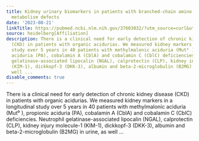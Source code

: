 ```yaml
---
title: Kidney urinary biomarkers in patients with branched-chain amino acid and cobalamin
  metabolism defects
date: '2023-08-21'
linkTitle: https://pubmed.ncbi.nlm.nih.gov/37603032/?utm_source=curl&utm_medium=rss&utm_campaign=pubmed-2&utm_content=1FakS-2QOkCT8HsMOQP1bCRQ4YzyumYOmxmF0moLsQ3dFB1E9V&fc=20220326224207&ff=20230821181139&v=2.17.9.post6+86293ac
source: heidelberg[Affiliation]
description: There is a clinical need for early detection of chronic kidney disease
  (CKD) in patients with organic acidurias. We measured kidney markers in a longitudinal
  study over 5 years in 40 patients with methylmalonic aciduria (Mut⁰ ), propionic
  aciduria (PA), cobalamin A (CblA) and cobalamin C (CblC) deficiencies. Neutrophil
  gelatinase-associated lipocalin (NGAL), calprotectin (CLP), kidney injury molecule-1
  (KIM-1), dickkopf-3 (DKK-3), albumin and beta-2-microglobulin (B2MG) in urine, as
  well ...
disable_comments: true
---
```

There is a clinical need for early detection of chronic kidney disease (CKD) in patients with organic acidurias. We measured kidney markers in a longitudinal study over 5 years in 40 patients with methylmalonic aciduria (Mut⁰ ), propionic aciduria (PA), cobalamin A (CblA) and cobalamin C (CblC) deficiencies. Neutrophil gelatinase-associated lipocalin (NGAL), calprotectin (CLP), kidney injury molecule-1 (KIM-1), dickkopf-3 (DKK-3), albumin and beta-2-microglobulin (B2MG) in urine, as well ...